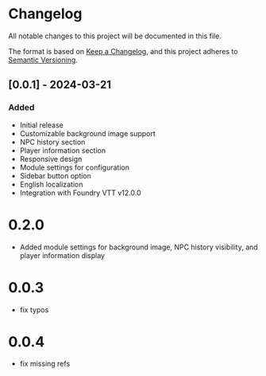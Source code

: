 # Changelog

All notable changes to this project will be documented in this file.

The format is based on [Keep a Changelog](https://keepachangelog.com/en/1.0.0/),
and this project adheres to [Semantic Versioning](https://semver.org/spec/v2.0.0.html).

## [0.0.1] - 2024-03-21

### Added
- Initial release
- Customizable background image support
- NPC history section
- Player information section
- Responsive design
- Module settings for configuration
- Sidebar button option
- English localization
- Integration with Foundry VTT v12.0.0

# 0.2.0
- Added module settings for background image, NPC history visibility, and player information display
# 0.0.3
- fix typos
# 0.0.4
- fix missing refs